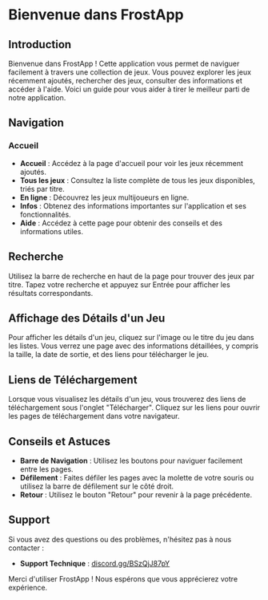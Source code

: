 # Bienvenue dans FrostApp

## Introduction

Bienvenue dans FrostApp ! Cette application vous permet de naviguer facilement à travers une collection de jeux. Vous pouvez explorer les jeux récemment ajoutés, rechercher des jeux, consulter des informations et accéder à l'aide. Voici un guide pour vous aider à tirer le meilleur parti de notre application.

## Navigation

### Accueil

- **Accueil** : Accédez à la page d'accueil pour voir les jeux récemment ajoutés.
- **Tous les jeux** : Consultez la liste complète de tous les jeux disponibles, triés par titre.
- **En ligne** : Découvrez les jeux multijoueurs en ligne.
- **Infos** : Obtenez des informations importantes sur l'application et ses fonctionnalités.
- **Aide** : Accédez à cette page pour obtenir des conseils et des informations utiles.

## Recherche

Utilisez la barre de recherche en haut de la page pour trouver des jeux par titre. Tapez votre recherche et appuyez sur Entrée pour afficher les résultats correspondants.

## Affichage des Détails d'un Jeu

Pour afficher les détails d'un jeu, cliquez sur l'image ou le titre du jeu dans les listes. Vous verrez une page avec des informations détaillées, y compris la taille, la date de sortie, et des liens pour télécharger le jeu.

## Liens de Téléchargement

Lorsque vous visualisez les détails d'un jeu, vous trouverez des liens de téléchargement sous l'onglet "Télécharger". Cliquez sur les liens pour ouvrir les pages de téléchargement dans votre navigateur.

## Conseils et Astuces

- **Barre de Navigation** : Utilisez les boutons pour naviguer facilement entre les pages.
- **Défilement** : Faites défiler les pages avec la molette de votre souris ou utilisez la barre de défilement sur le côté droit.
- **Retour** : Utilisez le bouton "Retour" pour revenir à la page précédente.

## Support

Si vous avez des questions ou des problèmes, n'hésitez pas à nous contacter :

- **Support Technique** : [discord.gg/BSzQjJ87pY](https://discord.gg/BSzQjJ87pY)

Merci d'utiliser FrostApp ! Nous espérons que vous apprécierez votre expérience.
